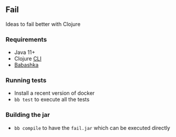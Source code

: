 ## Fail

Ideas to fail better with Clojure

### Requirements
- Java 11+
- Clojure [CLI](https://clojure.org/guides/getting_started#_clojure_installer_and_cli_tools)
- [Babashka](https://babashka.org/)

### Running tests
- Install a recent version of docker
- `bb test` to execute all the tests

### Building the jar
- `bb compile` to have the `fail.jar` which can be executed directly
